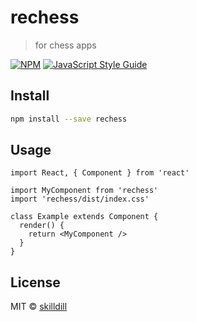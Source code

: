 # rechess

> for chess apps

[![NPM](https://img.shields.io/npm/v/rechess.svg)](https://www.npmjs.com/package/rechess) [![JavaScript Style Guide](https://img.shields.io/badge/code_style-standard-brightgreen.svg)](https://standardjs.com)

## Install

```bash
npm install --save rechess
```

## Usage

```tsx
import React, { Component } from 'react'

import MyComponent from 'rechess'
import 'rechess/dist/index.css'

class Example extends Component {
  render() {
    return <MyComponent />
  }
}
```

## License

MIT © [skilldill](https://github.com/skilldill)
